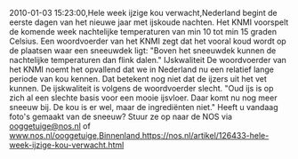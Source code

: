 2010-01-03 15:23:00,Hele week ijzige kou verwacht,Nederland begint de eerste dagen van het nieuwe jaar met ijskoude nachten. Het KNMI voorspelt de komende week nachtelijke temperaturen van min 10 tot min 15 graden Celsius. Een woordvoerder van het KNMI zegt dat het vooral koud wordt op de plaatsen waar een sneeuwdek ligt: "Boven het sneeuwdek kunnen de nachtelijke temperaturen dan flink dalen." IJskwaliteit De woordvoerder van het KNMI noemt het opvallend dat we in Nederland nu een relatief lange periode van kou kennen. Dat betekent nog niet dat de ijzers uit het vet kunnen. De ijskwaliteit is volgens de woordvoerder slecht. "Oud ijs is op zich al een slechte basis voor een mooie ijsvloer. Daar komt nu nog meer sneeuw bij. De kou is er wel, maar de ingrediënten niet." Heeft u vandaag foto's gemaakt van de sneeuw? Stuur ze op naar de NOS via ooggetuige@nos.nl of www.nos.nl/ooggetuige,Binnenland,https://nos.nl/artikel/126433-hele-week-ijzige-kou-verwacht.html